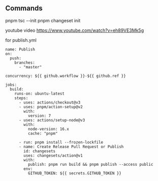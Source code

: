 ## Commands 
pnpm tsc --init
pnpm changeset init

youtube video
https://www.youtube.com/watch?v=eh89VE3Mk5g


for publish.yml
```
name: Publish
on:
  push:
    branches:
      - "master"

concurrency: ${{ github.workflow }}-${{ github.ref }}

jobs:
  build:
    runs-on: ubuntu-latest
    steps:
      - uses: actions/checkout@v3
      - uses: pnpm/action-setup@v2
        with:
          version: 7
      - uses: actions/setup-node@v3
        with:
          node-version: 16.x
          cache: "pnpm"

      - run: pnpm install --frozen-lockfile
      - name: Create Release Pull Request or Publish
        id: changesets
        uses: changesets/action@v1
        with:
          publish: pnpm run build && pnpm publish --access public
        env:
          GITHUB_TOKEN: ${{ secrets.GITHUB_TOKEN }}
```


